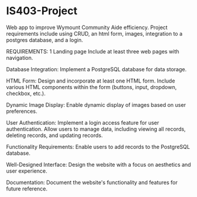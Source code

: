 # IS403-Project
Web app to improve Wymount Community Aide efficiency. Project requirements include using CRUD, an html form, images, integration to a postgres database, and a login.

REQUIREMENTS:
1 Landing page
Include at least three web pages with navigation.

Database Integration:
Implement a PostgreSQL database for data storage.

HTML Form:
Design and incorporate at least one HTML form.
Include various HTML components within the form (buttons, input, dropdown, checkbox, etc.).

Dynamic Image Display:
Enable dynamic display of images based on user preferences.

User Authentication:
Implement a login access feature for user authentication.
Allow users to manage data, including viewing all records, deleting records, and updating records.

Functionality Requirements:
Enable users to add records to the PostgreSQL database.

Well-Designed Interface:
Design the website with a focus on aesthetics and user experience.

Documentation:
Document the website's functionality and features for future reference.